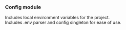 ### Config module ###
Includes local environment variables for the project. <br>
Includes .env parser and config singleton for ease of use.